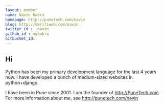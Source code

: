 ```yaml
---
layout: member
name: Navin Kabra
homepage: http://punetech.com/navin
blog: http://smritiweb.com/navin
twitter_id : _navin
github_id : ngkabra
bitbucket_id:
---
```


## Hi

Python has been my primary development language for the last 4 years now. I have developed a bunch of medium-sized websites in python+django.

I have been in Pune since 2001. I am the founder of <http://PuneTech.com>. For more information about me, see http://punetech.com/navin


